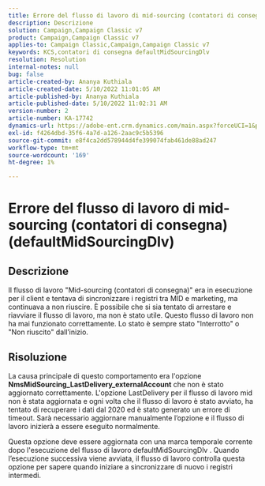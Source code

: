 ```yaml
---
title: Errore del flusso di lavoro di mid-sourcing (contatori di consegna) (defaultMidSourcingDlv)
description: Descrizione
solution: Campaign,Campaign Classic v7
product: Campaign,Campaign Classic v7
applies-to: Campaign Classic,Campaign,Campaign Classic v7
keywords: KCS,contatori di consegna defaultMidSourcingDlv
resolution: Resolution
internal-notes: null
bug: false
article-created-by: Ananya Kuthiala
article-created-date: 5/10/2022 11:01:05 AM
article-published-by: Ananya Kuthiala
article-published-date: 5/10/2022 11:02:31 AM
version-number: 2
article-number: KA-17742
dynamics-url: https://adobe-ent.crm.dynamics.com/main.aspx?forceUCI=1&pagetype=entityrecord&etn=knowledgearticle&id=fcd8117b-50d0-ec11-a7b5-0022480a8e40
exl-id: f4264dbd-35f6-4a7d-a126-2aac9c5b5396
source-git-commit: e8f4ca2dd578944d4fe399074fab461de88ad247
workflow-type: tm+mt
source-wordcount: '169'
ht-degree: 1%

---
```


# Errore del flusso di lavoro di mid-sourcing (contatori di consegna) (defaultMidSourcingDlv)

## Descrizione

Il flusso di lavoro &quot;Mid-sourcing (contatori di consegna)&quot; era in esecuzione per il client e tentava di sincronizzare i registri tra MID e marketing, ma continuava a non riuscire. È possibile che si sia tentato di arrestare e riavviare il flusso di lavoro, ma non è stato utile. Questo flusso di lavoro non ha mai funzionato correttamente. Lo stato è sempre stato &quot;Interrotto&quot; o &quot;Non riuscito&quot; dall’inizio.

## Risoluzione


La causa principale di questo comportamento era l&#39;opzione<b> NmsMidSourcing_LastDelivery_externalAccount</b> che non è stato aggiornato correttamente. L&#39;opzione LastDelivery per il flusso di lavoro mid non è stata aggiornata e ogni volta che il flusso di lavoro è stato avviato, ha tentato di recuperare i dati dal 2020 ed è stato generato un errore di timeout. Sarà necessario aggiornare manualmente l’opzione e il flusso di lavoro inizierà a essere eseguito normalmente.

Questa opzione deve essere aggiornata con una marca temporale corrente dopo l&#39;esecuzione del flusso di lavoro defaultMidSourcingDlv . Quando l’esecuzione successiva viene avviata, il flusso di lavoro controlla questa opzione per sapere quando iniziare a sincronizzare di nuovo i registri intermedi.
